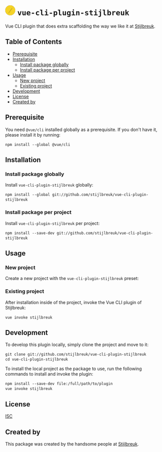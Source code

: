 # ![Stijlbreuk logo](/logo-32x32.png?raw=true 'Stijlbreuk logo') `vue-cli-plugin-stijlbreuk`

Vue CLI plugin that does extra scaffolding the way we like it at [Stijlbreuk](https://stijlbreuk.nl).

## Table of Contents

- [Prerequisite](#prerequisite)
- [Installation](#installation)
  - [Install package globally](#install-package-globally)
  - [Install package per project](#install-package-per-project)
- [Usage](#usage)
  - [New project](#new-project)
  - [Existing project](#existing-project)
- [Development](#development)
- [License](#license)
- [Created by](#created-by)

## Prerequisite

You need `@vue/cli` installed globally as a prerequisite. If you don't have it, please install it by running:

```shell
npm install --global @vue/cli
```

## Installation

### Install package globally

Install `vue-cli-plugin-stijlbreuk` globally:

```shell
npm install --global git://github.com/stijlbreuk/vue-cli-plugin-stijlbreuk
```

<!--
or when published:

```shell
npm install --global vue-cli-plugin-stijlbreuk
```
-->

### Install package per project

Install `vue-cli-plugin-stijlbreuk` per project:

```shell
npm install --save-dev git://github.com/stijlbreuk/vue-cli-plugin-stijlbreuk
```

<!--
or when published:

```shell
npm install --save-dev vue-cli-plugin-stijlbreuk
```
-->

## Usage

### New project

Create a new project with the `vue-cli-plugin-stijlbreuk` preset:

<!--
```shell
vue create <project-name> --preset stijlbreuk/vue-cli-plugin-stijlbreuk
```
-->

### Existing project

After installation inside of the project, invoke the Vue CLI plugin of Stijlbreuk:

```shell
vue invoke stijlbreuk
```

<!--
or when published:

```shell
vue add stijlbreuk
```
-->

## Development

To develop this plugin locally, simply clone the project and move to it:

```shell
git clone git://github.com/stijlbreuk/vue-cli-plugin-stijlbreuk
cd vue-cli-plugin-stijlbreuk
```

To install the local project as the package to use, run the following commands to install and invoke the plugin:

```shell
npm install --save-dev file:/full/path/to/plugin
vue invoke stijlbreuk
```

## License

[ISC](https://choosealicense.com/licenses/isc/)

## Created by

This package was created by the handsome people at [Stijlbreuk](https://stijlbreuk.nl).
